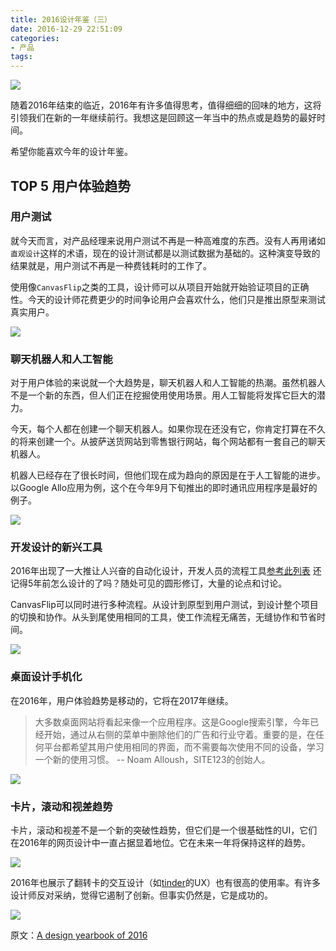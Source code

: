 ```yaml
---
title: 2016设计年鉴（三）
date: 2016-12-29 22:51:09
categories: 
- 产品
tags: 
---
```


![](http://pics.naaln.com/blog/2019-01-14-032327.jpg)

随着2016年结束的临近，2016年有许多值得思考，值得细细的回味的地方，这将引领我们在新的一年继续前行。我想这是回顾这一年当中的热点或是趋势的最好时间。

希望你能喜欢今年的设计年鉴。

## TOP 5 用户体验趋势

### 用户测试

就今天而言，对产品经理来说用户测试不再是一种高难度的东西。没有人再用诸如`直观设计`这样的术语，现在的设计测试都是以测试数据为基础的。这种演变导致的结果就是，用户测试不再是一种费钱耗时的工作了。

使用像`CanvasFlip`之类的工具，设计师可以从项目开始就开始验证项目的正确性。今天的设计师花费更少的时间争论用户会喜欢什么，他们只是推出原型来测试真实用户。

![](http://pics.naaln.com/blog/2019-01-14-032328.jpg)

### 聊天机器人和人工智能

对于用户体验的来说就一个大趋势是，聊天机器人和人工智能的热潮。虽然机器人不是一个新的东西，但人们正在挖掘使用使用场景。用人工智能将发挥它巨大的潜力。

今天，每个人都在创建一个聊天机器人。如果你现在还没有它，你肯定打算在不久的将来创建一个。从披萨送货网站到零售银行网站，每个网站都有一套自己的聊天机器人。

机器人已经存在了很长时间，但他们现在成为趋向的原因是在于人工智能的进步。以Google Allo应用为例，这个在今年9月下旬推出的即时通讯应用程序是最好的例子。

![](http://pics.naaln.com/blog/2019-01-14-032333.jpg)

### 开发设计的新兴工具

2016年出现了一大推让人兴奋的自动化设计，开发人员的流程工具[参考此列表](http://www.creativebloq.com/inspiration/the-6-best-new-ux-tools-of-2016) 还记得5年前怎么设计的了吗？随处可见的圆形修订，大量的论点和讨论。

CanvasFlip可以同时进行多种流程。从设计到原型到用户测试，到设计整个项目的切换和协作。从头到尾使用相同的工具，使工作流程无痛苦，无缝协作和节省时间。

![](http://pics.naaln.com/blog/2019-01-14-32334.jpg)

### 桌面设计手机化

在2016年，用户体验趋势是移动的，它将在2017年继续。

> 大多数桌面网站将看起来像一个应用程序。这是Google搜索引擎，今年已经开始，通过从右侧的菜单中删除他们的广告和行业守着。重要的是，在任何平台都希望其用户使用相同的界面，而不需要每次使用不同的设备，学习一个新的使用习惯。 -- Noam Alloush，SITE123的创始人。

![](http://pics.naaln.com/blog/2019-01-14-032334.jpg)


### 卡片，滚动和视差趋势

卡片，滚动和视差不是一个新的突破性趋势，但它们是一个很基础性的UI，它们在2016年的网页设计中一直占据显着地位。它在未来一年将保持这样的趋势。

![](http://pics.naaln.com/blog/2019-01-14-032336.jpg)

2016年也展示了翻转卡的交互设计（如[tinder](https://www.gotinder.com/)的UX）也有很高的使用率。有许多设计师反对采纳，觉得它遏制了创新。但事实仍然是，它是成功的。

![](http://pics.naaln.com/blog/2019-01-14-032338.jpg)

原文：[A design yearbook of 2016](https://uxplanet.org/a-design-yearbook-of-2016-22ff9c81bd8#.avxmvxojr)
